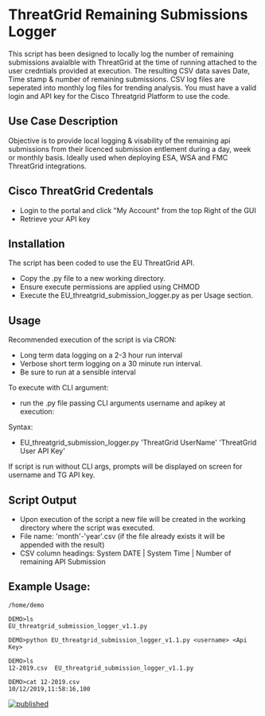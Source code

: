 # ThreatGrid Remaining Submissions Logger

This script has been designed to locally log the number of remaining submissions avaialble with ThreatGrid at the time of running attached to the user credntials provided at execution. The resulting CSV data saves Date, Time stamp & number of remaining submissions. CSV log files are seperated into monthly log files for trending analysis.   You must have a valid login and API key for the Cisco Threatgrid Platform to use the code. 

## Use Case Description

Objective is to provide local logging & visability of the remaining api submissions from their licenced submission entlement during a day, week or monthly basis. Ideally used when deploying ESA, WSA and FMC ThreatGrid integrations.

## Cisco ThreatGrid Credentals

  - Login to the portal and click "My Account" from the top Right of the GUI
  - Retrieve your API key

## Installation

The script has been coded to use the EU ThreatGrid API.

  - Copy the .py file to a new working directory.
  - Ensure execute permissions are applied using CHMOD
  - Execute the EU_threatgrid_submission_logger.py as per Usage section.

## Usage

Recommended execution of the script is via CRON:

   - Long term data logging on a 2-3 hour run interval
   - Verbose short term logging on a 30 minute run interval.
   - Be sure to run at a sensible interval  

To execute with CLI argument:   
  - run the .py file passing CLI arguments username and apikey at execution:  

Syntax: 
  - EU_threatgrid_submission_logger.py 'ThreatGrid UserName' 'ThreatGrid User API Key'

If script is run without CLI args,  prompts will be displayed on screen for username and TG API key.

## Script Output

  - Upon execution of the script a new file will be created in the working directory where the script was executed.
  - File name: 'month'-'year'.csv (if the file already exists it will be appended with the result)
  - CSV column headings: System DATE | System Time | Number of remaining API Submission

## Example Usage:

````DEMO>pwd
/home/demo

DEMO>ls
EU_threatgrid_submission_logger_v1.1.py

DEMO>python EU_threatgrid_submission_logger_v1.1.py <username> <Api Key>

DEMO>ls
12-2019.csv  EU_threatgrid_submission_logger_v1.1.py

DEMO>cat 12-2019.csv
10/12/2019,11:58:16,100

````

[![published](https://static.production.devnetcloud.com/codeexchange/assets/images/devnet-published.svg)](https://developer.cisco.com/codeexchange/github/repo/DT-dev1/TG-EU-SubmissionCountLog)
